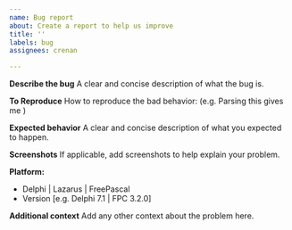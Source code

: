 ```yaml
---
name: Bug report
about: Create a report to help us improve
title: ''
labels: bug
assignees: crenan

---
```


**Describe the bug**
A clear and concise description of what the bug is.

**To Reproduce**
How to reproduce the bad behavior:
(e.g. Parsing this <JSON string> gives me <this error>)

**Expected behavior**
A clear and concise description of what you expected to happen.

**Screenshots**
If applicable, add screenshots to help explain your problem.

**Platform:**
 - Delphi | Lazarus | FreePascal
 - Version [e.g. Delphi 7.1 | FPC 3.2.0]

**Additional context**
Add any other context about the problem here.
